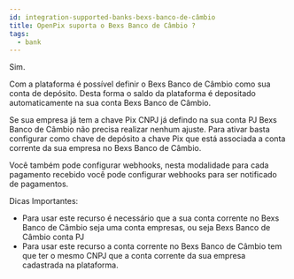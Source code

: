 ```yaml
---
id: integration-supported-banks-bexs-banco-de-câmbio
title: OpenPix suporta o Bexs Banco de Câmbio ?
tags:
  - bank
---
```


Sim.

Com a plataforma é possível definir o Bexs Banco de Câmbio como sua conta de depósito. Desta forma o saldo da plataforma é depositado automaticamente na sua conta Bexs Banco de Câmbio.

Se sua empresa já tem a chave Pix CNPJ já defindo na sua conta PJ Bexs Banco de Câmbio não precisa realizar nenhum ajuste. Para ativar basta configurar como chave de depósito a chave Pix que está associada a conta corrente da sua empresa no Bexs Banco de Câmbio.

Você também pode configurar webhooks, nesta modalidade para cada pagamento recebido você pode configurar webhooks para ser notificado de pagamentos.

Dicas Importantes:

- Para usar este recurso é necessário que a sua conta corrente no Bexs Banco de Câmbio seja uma conta empresas, ou seja Bexs Banco de Câmbio conta PJ
- Para usar este recurso a conta corrente no Bexs Banco de Câmbio tem que ter o mesmo CNPJ que a conta corrente da sua empresa cadastrada na plataforma.
